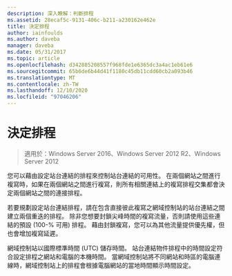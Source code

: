 ```yaml
---
description: 深入瞭解：判斷排程
ms.assetid: 28ecaf5c-9131-406c-b211-a230162e462e
title: 決定排程
author: iainfoulds
ms.author: daveba
manager: daveba
ms.date: 05/31/2017
ms.topic: article
ms.openlocfilehash: d342885208557f968fde1e6365dc3a4ac1eb61e6
ms.sourcegitcommit: 65b6de6b44d41f1180c45db11cdd60cb2a093b46
ms.translationtype: MT
ms.contentlocale: zh-TW
ms.lasthandoff: 12/10/2020
ms.locfileid: "97046206"
---
```

# <a name="determining-the-schedule"></a>決定排程

>適用於：Windows Server 2016、Windows Server 2012 R2、Windows Server 2012

您可以藉由設定站台連結的排程來控制站台連結的可用性。 在兩個網站之間進行複寫時，如果在兩個網站之間進行複寫，則所有相關連結上的複寫排程交集都會決定兩個網站之間的連接排程。

若要規劃設定站台連結排程，請在包含直接彼此複寫之網域控制站的站台連結之間建立兩個重迭的排程。 除非您想要封鎖尖峰時間的複寫流量，否則請使用這些連結的預設 (100-% 可用) 排程。 藉由封鎖複寫，您可以為其他流量提供優先權，但也會增加複寫延遲。

網域控制站以國際標準時間 (UTC) 儲存時間。 站台連結物件排程中的時間設定符合設定排程之網站和電腦的本機時間。 當網域控制站將不同網站和時區的電腦連線時，網域控制站上的排程會根據電腦網站的當地時間顯示時間設定。



